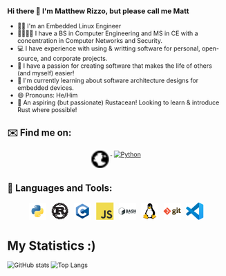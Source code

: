 ### Hi there 👋 I'm Matthew Rizzo, but please call me Matt

<!--
**MatthewRizzo/MatthewRizzo** is a ✨ _special_ ✨ repository because its `README.md` (this file) appears on your GitHub profile.

Here are some ideas to get you started:

- 🔭 I’m currently working on ...
- 🌱 I’m currently learning ...
- 👯 I’m looking to collaborate on ...
- 🤔 I’m looking for help with ...
- 💬 Ask me about ...
- 📫 How to reach me: ...
- 😄 Pronouns: ...
- ⚡ Fun fact: ...
-->

* 🧑‍🔬 I'm an Embedded Linux Engineer
* 👨🏻‍🎓📜 I have a BS in Computer Engineering and MS in CE with a concentration in Computer Networks and Security.
* 💻 I have experience with using & writting software for personal, open-source, and corporate projects.
* 🔭 I have a passion for creating software that makes the life of others (and myself) easier!
* 🌱 I'm currently learning about software architecture designs for embedded devices.
* 😄 Pronouns: He/Him
* 🦀 An aspiring (but passionate) Rustacean! Looking to learn & introduce Rust where possible!

## ✉️ Find me on:

<p align="center">
 <a href="https://github.com/MatthewRizzo" target="_blank" rel="noopener noreferrer"> <img src="https://raw.githubusercontent.com/iconic/open-iconic/master/svg/globe.svg" alt="Python" height="40" style="vertical-align:top; margin:4px; background-color:white"> </a>
 <a href="https://www.linkedin.com/in/matt-rizzo-26525713b/" target="_blank" rel="noopener noreferrer"> <img src="https://cdn.jsdelivr.net/npm/simple-icons@v3/icons/linkedin.svg" alt="Python" height="40" style="vertical-align:top; margin:4px; background-color:white"></a>
</p>

## 🧰 Languages and Tools:

<p align="center">
<img src="https://raw.githubusercontent.com/github/explore/80688e429a7d4ef2fca1e82350fe8e3517d3494d/topics/python/python.png" alt="Python" height="40" style="vertical-align:top; margin:4px; background-color:white">
<img src="https://raw.githubusercontent.com/github/explore/80688e429a7d4ef2fca1e82350fe8e3517d3494d/topics/rust/rust.png" alt="Rust" height="40" style="vertical-align:top; margin:4px; background-color:white">
<img src="https://raw.githubusercontent.com/github/explore/80688e429a7d4ef2fca1e82350fe8e3517d3494d/topics/c/c.png" alt="C" height="40" style="vertical-align:top; margin:4px; background-color:white">
<img src="https://raw.githubusercontent.com/github/explore/80688e429a7d4ef2fca1e82350fe8e3517d3494d/topics/javascript/javascript.png" alt="Javascript" height="40" style="vertical-align:top; margin:4px; background-color:white">
<img src="https://raw.githubusercontent.com/github/explore/80688e429a7d4ef2fca1e82350fe8e3517d3494d/topics/bash/bash.png" alt="Bash" height="40" style="vertical-align:top; margin:4px; background-color:white">
<img src="https://raw.githubusercontent.com/github/explore/80688e429a7d4ef2fca1e82350fe8e3517d3494d/topics/linux/linux.png" alt="Linux" height="40" style="vertical-align:top; margin:4px; background-color:white">
<img src="https://raw.githubusercontent.com/github/explore/80688e429a7d4ef2fca1e82350fe8e3517d3494d/topics/git/git.png" alt="C" height="40" style="vertical-align:top; margin:4px; background-color:white">
<img src="https://raw.githubusercontent.com/github/explore/80688e429a7d4ef2fca1e82350fe8e3517d3494d/topics/visual-studio-code/visual-studio-code.png" alt="VS Code" height="40" style="vertical-align:top; margin:4px; background-color:white">
</p>

# My Statistics :)

![GitHub stats](https://github-readme-stats.vercel.app/api?username=MatthewRizzo&show_icons=true&theme=tokyonight)
![Top Langs](https://github-readme-stats.vercel.app/api/top-langs/?username=MatthewRizzo&theme=tokyonight&hide=HTML)